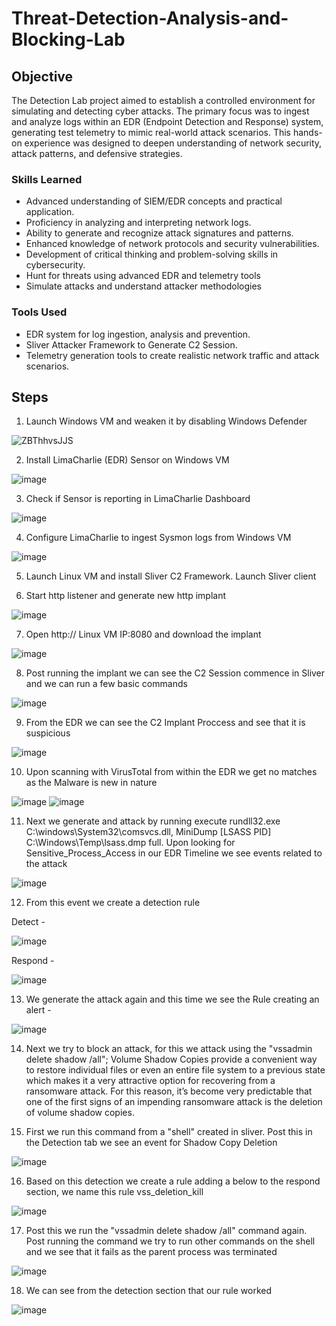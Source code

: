 # Threat-Detection-Analysis-and-Blocking-Lab

## Objective

The Detection Lab project aimed to establish a controlled environment for simulating and detecting cyber attacks. The primary focus was to ingest and analyze logs within an EDR (Endpoint Detection and Response) system, generating test telemetry to mimic real-world attack scenarios. This hands-on experience was designed to deepen understanding of network security, attack patterns, and defensive strategies.

### Skills Learned

- Advanced understanding of SIEM/EDR concepts and practical application.
- Proficiency in analyzing and interpreting network logs.
- Ability to generate and recognize attack signatures and patterns.
- Enhanced knowledge of network protocols and security vulnerabilities.
- Development of critical thinking and problem-solving skills in cybersecurity.
- Hunt for threats using advanced EDR and telemetry tools
- Simulate attacks and understand attacker methodologies

### Tools Used

- EDR system for log ingestion, analysis and prevention.
- Sliver Attacker Framework to Generate C2 Session.
- Telemetry generation tools to create realistic network traffic and attack scenarios.

## Steps

1) Launch Windows VM and weaken it by disabling Windows Defender
   
![ZBThhvsJJS](https://github.com/user-attachments/assets/f7c050a9-7291-4f33-942d-3b469da6fb9a)

2) Install LimaCharlie (EDR) Sensor on Windows VM
   
![image](https://github.com/user-attachments/assets/92b7cd66-c0b5-4bc2-8232-6bf71e89fca1)

3) Check if Sensor is reporting in LimaCharlie Dashboard 

![image](https://github.com/user-attachments/assets/712a23c4-735d-4091-a1f1-68792085809e)

4) Configure LimaCharlie to ingest Sysmon logs from Windows VM

![image](https://github.com/user-attachments/assets/01218534-d676-483c-bc40-f53776e5166a)

5) Launch Linux VM and install Sliver C2 Framework. Launch Sliver client 

6) Start http listener and generate new http implant 

![image](https://github.com/user-attachments/assets/13d7815b-d6e4-4d0c-a8ff-346aa158d2b8)

7) Open http:// Linux VM IP:8080 and download the implant

![image](https://github.com/user-attachments/assets/e9563c29-f06b-4a1a-ae30-77ba2aa2a43e)

8) Post running the implant we can see the C2 Session commence in Sliver and we can run a few basic commands

![image](https://github.com/user-attachments/assets/185e366d-87c6-40c5-8551-7077e4776a6e)

9) From the EDR we can see the C2 Implant Proccess and see that it is suspicious

![image](https://github.com/user-attachments/assets/7762eb1f-e624-4bb5-a109-aa77e66b7a25)

10) Upon scanning with VirusTotal from within the EDR we get no matches as the Malware is new in nature

![image](https://github.com/user-attachments/assets/937737dd-ff51-4f5a-b38f-c97e654622f9)
![image](https://github.com/user-attachments/assets/d07cacec-d9b4-4b44-8004-0f5669c62883)

11) Next we generate and attack by running execute rundll32.exe C:\\windows\\System32\\comsvcs.dll, MiniDump [LSASS PID] C:\\Windows\\Temp\\lsass.dmp full.
    Upon looking for Sensitive_Process_Access in our EDR Timeline we see events related to the attack

![image](https://github.com/user-attachments/assets/d6f3f5e7-a552-40cd-a902-5c40541d2bc4)

12) From this event we create a detection rule 

Detect - 


![image](https://github.com/user-attachments/assets/0e3a5405-a7f6-4f63-98bf-fed6e0d6d5f1)

Respond - 


![image](https://github.com/user-attachments/assets/96da3917-af50-488a-a5a2-d50297d3208f)

13) We generate the attack again and this time we see the Rule creating an alert -

![image](https://github.com/user-attachments/assets/6c4cdb14-e063-4ff9-8f93-49fbff8aedb7)

14) Next we try to block an attack, for this we attack using the "vssadmin delete shadow /all"; 
    Volume Shadow Copies provide a convenient way to restore individual files or even an entire file system to a previous state which makes it a very attractive option for recovering 
    from a ransomware attack. For this reason, it’s become very predictable that one of the first signs of an impending ransomware attack is the deletion of volume shadow copies.

15) First we run this command from a "shell" created in sliver. Post this in the Detection tab we see an event for Shadow Copy Deletion

![image](https://github.com/user-attachments/assets/4ccda08d-de4c-4440-a361-1317bd38706a)

16) Based on this detection we create a rule adding a below to the respond section, we name this rule vss_deletion_kill

![image](https://github.com/user-attachments/assets/c96105c8-2279-42a6-97e8-7cf00ab93d01)

17) Post this we run the "vssadmin delete shadow /all" command again. Post running the command we try to run other commands on the shell and we see that it fails as the parent process was terminated

![image](https://github.com/user-attachments/assets/13242f2e-0fcc-4b89-b681-4db883b89909)

18) We can see from the detection section that our rule worked

![image](https://github.com/user-attachments/assets/a6b908b0-829d-44d5-bb9b-91b3f55cdb6e)




























